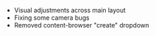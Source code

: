 - Visual adjustments across main layout
- Fixing some camera bugs
- Removed content-browser "create" dropdown